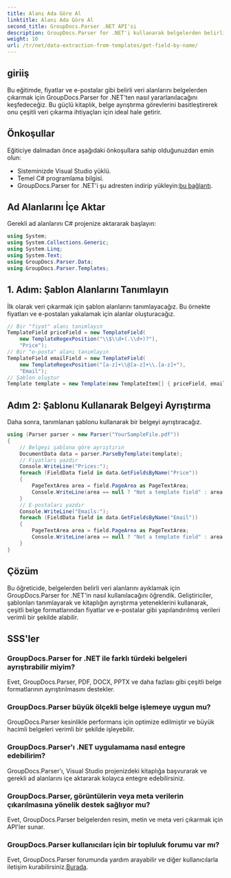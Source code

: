 ```yaml
---
title: Alanı Ada Göre Al
linktitle: Alanı Ada Göre Al
second_title: GroupDocs.Parser .NET API'si
description: GroupDocs.Parser for .NET'i kullanarak belgelerden belirli veri alanlarını nasıl çıkaracağınızı öğrenin. Kod örnekleri içeren adım adım kılavuz.
weight: 10
url: /tr/net/data-extraction-from-templates/get-field-by-name/
---
```

## giriiş
Bu eğitimde, fiyatlar ve e-postalar gibi belirli veri alanlarını belgelerden çıkarmak için GroupDocs.Parser for .NET'ten nasıl yararlanılacağını keşfedeceğiz. Bu güçlü kitaplık, belge ayrıştırma görevlerini basitleştirerek onu çeşitli veri çıkarma ihtiyaçları için ideal hale getirir.
## Önkoşullar
Eğiticiye dalmadan önce aşağıdaki önkoşullara sahip olduğunuzdan emin olun:
- Sisteminizde Visual Studio yüklü.
- Temel C# programlama bilgisi.
-  GroupDocs.Parser for .NET'i şu adresten indirip yükleyin:[bu bağlantı](https://releases.groupdocs.com/parser/net/).

## Ad Alanlarını İçe Aktar
Gerekli ad alanlarını C# projenize aktararak başlayın:
```csharp
using System;
using System.Collections.Generic;
using System.Linq;
using System.Text;
using GroupDocs.Parser.Data;
using GroupDocs.Parser.Templates;
```
## 1. Adım: Şablon Alanlarını Tanımlayın
İlk olarak veri çıkarmak için şablon alanlarını tanımlayacağız. Bu örnekte fiyatları ve e-postaları yakalamak için alanlar oluşturacağız.
```csharp
// Bir "fiyat" alanı tanımlayın
TemplateField priceField = new TemplateField(
    new TemplateRegexPosition("\\$\\d+(.\\d+)?"),
    "Price");
// Bir "e-posta" alanı tanımlayın
TemplateField emailField = new TemplateField(
    new TemplateRegexPosition("[a-z]+\\@[a-z]+\\.[a-z]+"),
    "Email");
// Şablon oluştur
Template template = new Template(new TemplateItem[] { priceField, emailField });
```
## Adım 2: Şablonu Kullanarak Belgeyi Ayrıştırma
Daha sonra, tanımlanan şablonu kullanarak bir belgeyi ayrıştıracağız.
```csharp
using (Parser parser = new Parser("YourSampleFile.pdf"))
{
    // Belgeyi şablona göre ayrıştırın
    DocumentData data = parser.ParseByTemplate(template);
    // Fiyatları yazdır
    Console.WriteLine("Prices:");
    foreach (FieldData field in data.GetFieldsByName("Price"))
    {
        PageTextArea area = field.PageArea as PageTextArea;
        Console.WriteLine(area == null ? "Not a template field" : area.Text);
    }
    // E-postaları yazdır
    Console.WriteLine("Emails:");
    foreach (FieldData field in data.GetFieldsByName("Email"))
    {
        PageTextArea area = field.PageArea as PageTextArea;
        Console.WriteLine(area == null ? "Not a template field" : area.Text);
    }
}
```

## Çözüm
Bu öğreticide, belgelerden belirli veri alanlarını ayıklamak için GroupDocs.Parser for .NET'in nasıl kullanılacağını öğrendik. Geliştiriciler, şablonları tanımlayarak ve kitaplığın ayrıştırma yeteneklerini kullanarak, çeşitli belge formatlarından fiyatlar ve e-postalar gibi yapılandırılmış verileri verimli bir şekilde alabilir.

## SSS'ler
### GroupDocs.Parser for .NET ile farklı türdeki belgeleri ayrıştırabilir miyim?
Evet, GroupDocs.Parser, PDF, DOCX, PPTX ve daha fazlası gibi çeşitli belge formatlarının ayrıştırılmasını destekler.
### GroupDocs.Parser büyük ölçekli belge işlemeye uygun mu?
GroupDocs.Parser kesinlikle performans için optimize edilmiştir ve büyük hacimli belgeleri verimli bir şekilde işleyebilir.
### GroupDocs.Parser'ı .NET uygulamama nasıl entegre edebilirim?
GroupDocs.Parser'ı, Visual Studio projenizdeki kitaplığa başvurarak ve gerekli ad alanlarını içe aktararak kolayca entegre edebilirsiniz.
### GroupDocs.Parser, görüntülerin veya meta verilerin çıkarılmasına yönelik destek sağlıyor mu?
Evet, GroupDocs.Parser belgelerden resim, metin ve meta veri çıkarmak için API'ler sunar.
### GroupDocs.Parser kullanıcıları için bir topluluk forumu var mı?
 Evet, GroupDocs.Parser forumunda yardım arayabilir ve diğer kullanıcılarla iletişim kurabilirsiniz.[Burada](https://forum.groupdocs.com/c/parser/17).